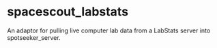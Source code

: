 spacescout_labstats
===================

An adaptor for pulling live computer lab data from a LabStats server into spotseeker_server.
